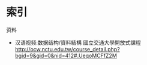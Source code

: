 # 索引

资料
* 汉语视频:数据结构/資料結構 國立交通大學開放式課程 http://ocw.nctu.edu.tw/course_detail.php?bgid=9&gid=0&nid=412#.UeqoMCFfZ2M